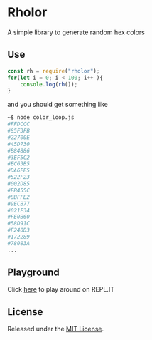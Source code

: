 # Rholor

A simple library to generate random hex colors

## Use

```javascript
const rh = require("rholor");
for(let i = 0; i < 100; i++ ){
    console.log(rh());
}
```

and you should get something like

```sh
~$ node color_loop.js
#FFDCCC
#85F3FB
#22700E
#45D730
#B84886
#3EF5C2
#EC63B5
#DA6FE5
#522F23
#002D85
#EB455C
#8BFFE2
#9ECB77
#021F34
#FE0B60
#58D91C
#F240D3
#172289
#78083A
...
```

## Playground

Click [here](https://repl.it/repls/RepentantGorgeousEditor) to play around on REPL.IT

## License

Released under the [MIT License](http://www.opensource.org/licenses/mit-license.php).